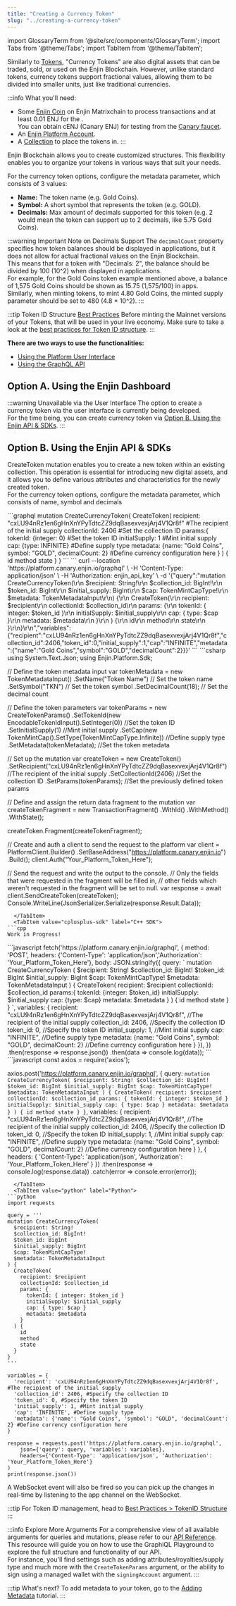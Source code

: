 ```yaml
---
title: "Creating a Currency Token"
slug: "../creating-a-currency-token"
---
```


import GlossaryTerm from '@site/src/components/GlossaryTerm';
import Tabs from '@theme/Tabs';
import TabItem from '@theme/TabItem';

Similarly to [Tokens](/02-guides/01-platform/01-managing-tokens/02-creating-tokens/02-creating-tokens.md), "Currency Tokens" are also digital assets that can be traded, sold, or used on the Enjin Blockchain. However, unlike standard tokens, currency tokens support fractional values, allowing them to be divided into smaller units, just like traditional currencies.

:::info What you'll need:
- Some [Enjin Coin](/06-enjin-products/02-enjin-coin.md) on Enjin Matrixchain to process transactions and at least 0.01 ENJ for the <GlossaryTerm id="token_account_deposit" />.  
You can obtain cENJ (Canary ENJ) for testing from the [Canary faucet](https://faucet.canary.enjin.io/).
- An [Enjin Platform Account](/01-getting-started/04-using-the-enjin-platform.md).
- A [Collection](/02-guides/01-platform/01-managing-tokens/01-creating-collections.md) to place the tokens in.
:::

Enjin Blockchain allows you to create customized <GlossaryTerm id="token_id" /> structures. This flexibility enables you to organize your tokens in various ways that suit your needs.

For the currency token options, configure the metadata parameter, which consists of 3 values:

- **Name:** The token name (e.g. Gold Coins).
- **Symbol:** A short symbol that represents the token (e.g. GOLD).
- **Decimals:** Max amount of decimals supported for this token (e.g. 2 would mean the token can support up to 2 decimals, like 5.75 Gold Coins).

:::warning Important Note on Decimals Support
The `decimalCount` property specifies how token balances should be displayed in applications, but it does not allow for actual fractional values on the Enjin Blockchain.  
This means that for a token with "Decimals: 2", the balance should be divided by 100 (10^2) when displayed in applications.  
For example, for the Gold Coins token example mentioned above, a balance of 1,575 Gold Coins should be shown as 15.75 (1,575/100) in apps.  
Similarly, when minting tokens, to mint 4.80 Gold Coins, the minted supply parameter should be set to 480 (4.8 \* 10^2).
:::

:::tip Token ID Structure [Best Practices](/02-guides/01-platform/03-advanced-mechanics/01-tokenid-structure.md)
Before minting the Mainnet versions of your Tokens, that will be used in your live economy. Make sure to take a look at the [best practices for Token ID structure](/02-guides/01-platform/03-advanced-mechanics/01-tokenid-structure.md).
:::

**There are two ways to use the <GlossaryTerm id="create_asset" /> functionalities:**

- [Using the Platform User Interface](#option-a-using-the-enjin-dashboard)
- [Using the GraphQL API](#option-b-using-the-enjin-api--sdks)

## Option A. Using the Enjin Dashboard

:::warning Unavailable via the User Interface
The option to create a currency token via the user interface is currently being developed.  
For the time being, you can create currency token via [Option B. Using the Enjin API & SDKs](#option-b-using-the-enjin-api--sdks).
:::

## Option B. Using the Enjin API & SDKs

CreateToken mutation enables you to create a new token within an existing collection. This operation is essential for introducing new digital assets, and it allows you to define various attributes and characteristics for the newly created token.  
For the currency token options, configure the metadata parameter, which consists of name, symbol and decimals

<Tabs>
  <TabItem value="graphql" label="GraphQL">
```graphql
mutation CreateCurrencyToken{
  CreateToken(
    recipient: "cxLU94nRz1en6gHnXnYPyTdtcZZ9dqBasexvexjArj4V1Qr8f" #The recipient of the initial supply
    collectionId: 2406 #Set the collection ID
    params:{
      tokenId: {integer: 0} #Set the token ID
      initialSupply: 1 #Mint initial supply
      cap: {type: INFINITE} #Define supply type
      metadata: {name: "Gold Coins", symbol: "GOLD", decimalCount: 2} #Define currency configuration here
    }
  ) {
    id
    method
    state
  }
}
```
  </TabItem>
  <TabItem value="curl" label="cURL">
```
curl --location 'https://platform.canary.enjin.io/graphql' \
-H 'Content-Type: application/json' \
-H 'Authorization: enjin_api_key' \
-d '{"query":"mutation CreateCurrencyToken(\r\n  $recipient: String!\r\n  $collection_id: BigInt!\r\n  $token_id: BigInt\r\n  $initial_supply: BigInt\r\n  $cap: TokenMintCapType!\r\n  $metadata: TokenMetadataInput\r\n) {\r\n  CreateToken(\r\n    recipient: $recipient\r\n    collectionId: $collection_id\r\n    params: {\r\n      tokenId: { integer: $token_id }\r\n      initialSupply: $initial_supply\r\n      cap: { type: $cap }\r\n      metadata: $metadata\r\n    }\r\n  ) {\r\n    id\r\n    method\r\n    state\r\n  }\r\n}\r\n","variables":{"recipient":"cxLU94nRz1en6gHnXnYPyTdtcZZ9dqBasexvexjArj4V1Qr8f","collection_id":2406,"token_id":0,"initial_supply":1,"cap":"INFINITE","metadata":{"name":"Gold Coins","symbol":"GOLD","decimalCount":2}}}'
```
  </TabItem>
  <TabItem value="csharp-sdk" label="c# SDK">
```csharp
using System.Text.Json;
using Enjin.Platform.Sdk;

// Define the token metadata input
var tokenMetadata = new TokenMetadataInput()
    .SetName("Token Name") // Set the token name
    .SetSymbol("TKN") // Set the token symbol
    .SetDecimalCount(18); // Set the decimal count

// Define the token parameters
var tokenParams = new CreateTokenParams()
    .SetTokenId(new EncodableTokenIdInput().SetInteger(0)) //Set the token ID
    .SetInitialSupply(1) //Mint initial supply
    .SetCap(new TokenMintCap().SetType(TokenMintCapType.Infinite)) //Define supply type
    .SetMetadata(tokenMetadata); //Set the token metadata

// Set up the mutation
var createToken = new CreateToken()
    .SetRecipient("cxLU94nRz1en6gHnXnYPyTdtcZZ9dqBasexvexjArj4V1Qr8f") //The recipient of the initial supply
    .SetCollectionId(2406) //Set the collection ID
    .SetParams(tokenParams); //Set the previously defined token params

// Define and assign the return data fragment to the mutation
var createTokenFragment = new TransactionFragment()
    .WithId()
    .WithMethod()
    .WithState();

createToken.Fragment(createTokenFragment);

// Create and auth a client to send the request to the platform
var client = PlatformClient.Builder()
    .SetBaseAddress("https://platform.canary.enjin.io")
    .Build();
client.Auth("Your_Platform_Token_Here");

// Send the request and write the output to the console.
// Only the fields that were requested in the fragment will be filled in,
// other fields which weren't requested in the fragment will be set to null.
var response = await client.SendCreateToken(createToken);
Console.WriteLine(JsonSerializer.Serialize(response.Result.Data));
```
  </TabItem>
  <TabItem value="cplusplus-sdk" label="C++ SDK">
```cpp
Work in Progress!
```
  </TabItem>
  <TabItem value="js" label="Javascript">
```javascript
fetch('https://platform.canary.enjin.io/graphql', {
  method: 'POST',
  headers: {'Content-Type': 'application/json','Authorization': 'Your_Platform_Token_Here'},
  body: JSON.stringify({
    query: `
      mutation CreateCurrencyToken
      (
        $recipient: String!
        $collection_id: BigInt!
        $token_id: BigInt
        $initial_supply: BigInt
        $cap: TokenMintCapType!
        $metadata: TokenMetadataInput
      ) {
        CreateToken(
          recipient: $recipient
          collectionId: $collection_id
          params:{
            tokenId: {integer: $token_id}
            initialSupply: $initial_supply 
            cap: {type: $cap} 
            metadata: $metadata
          }
        ) {
          id
          method
          state
        }
      }
    `,
    variables: {
      recipient: "cxLU94nRz1en6gHnXnYPyTdtcZZ9dqBasexvexjArj4V1Qr8f",  //The recipient of the initial supply
      collection_id: 2406, //Specify the collection ID
      token_id: 0, //Specify the token ID
      initial_supply: 1, //Mint initial supply
      cap: "INFINITE", //Define supply type
      metadata: {name: "Gold Coins", symbol: "GOLD", decimalCount: 2} //Define currency configuration here
    }
  }),
})
.then(response => response.json())
.then(data => console.log(data));
```
  </TabItem>
  <TabItem value="nodejs" label="Node.js">
```javascript
const axios = require('axios');

axios.post('https://platform.canary.enjin.io/graphql', {
  query: `
    mutation CreateCurrencyToken(
      $recipient: String!
      $collection_id: BigInt!
      $token_id: BigInt
      $initial_supply: BigInt
      $cap: TokenMintCapType!
      $metadata: TokenMetadataInput
    ) {
      CreateToken(
        recipient: $recipient
        collectionId: $collection_id
        params: {
          tokenId: { integer: $token_id }
          initialSupply: $initial_supply
          cap: { type: $cap }
          metadata: $metadata
        }
      ) {
        id
        method
        state
      }
    }
  `,
  variables: {
    recipient: "cxLU94nRz1en6gHnXnYPyTdtcZZ9dqBasexvexjArj4V1Qr8f",  //The recipient of the initial supply
    collection_id: 2406, //Specify the collection ID
    token_id: 0, //Specify the token ID
    initial_supply: 1, //Mint initial supply
    cap: "INFINITE", //Define supply type
    metadata: {name: "Gold Coins", symbol: "GOLD", decimalCount: 2} //Define currency configuration here
  }
}, {
  headers: { 'Content-Type': 'application/json', 'Authorization': 'Your_Platform_Token_Here' }
})
.then(response => console.log(response.data))
.catch(error => console.error(error));
```
  </TabItem>
  <TabItem value="python" label="Python">
```python
import requests

query = '''
mutation CreateCurrencyToken(
  $recipient: String!
  $collection_id: BigInt!
  $token_id: BigInt
  $initial_supply: BigInt
  $cap: TokenMintCapType!
  $metadata: TokenMetadataInput
) {
  CreateToken(
    recipient: $recipient
    collectionId: $collection_id
    params: {
      tokenId: { integer: $token_id }
      initialSupply: $initial_supply
      cap: { type: $cap }
      metadata: $metadata
    }
  ) {
    id
    method
    state
  }
}
'''

variables = {
  'recipient': 'cxLU94nRz1en6gHnXnYPyTdtcZZ9dqBasexvexjArj4V1Qr8f', #The recipient of the initial supply
  'collection_id': 2406, #Specify the collection ID
  'token_id': 0, #Specify the token ID
  'initial_supply': 1, #Mint initial supply
  'cap': 'INFINITE', #Define supply type
  'metadata': {'name': "Gold Coins", 'symbol': "GOLD", 'decimalCount': 2} #Define currency configuration here
}

response = requests.post('https://platform.canary.enjin.io/graphql',
	json={'query': query, 'variables': variables},
	headers={'Content-Type': 'application/json', 'Authorization': 'Your_Platform_Token_Here'}
)
print(response.json())
```
  </TabItem>
</Tabs>

A WebSocket event will also be fired so you can pick up the changes in real-time by listening to the app channel on the WebSocket.

:::tip
For Token ID management, head to [Best Practices > TokenID Structure](/02-guides/01-platform/03-advanced-mechanics/01-tokenid-structure.md)
:::

:::info Explore More Arguments
For a comprehensive view of all available arguments for queries and mutations, please refer to our [API Reference](/03-api-reference/03-api-reference.md). This resource will guide you on how to use the GraphiQL Playground to explore the full structure and functionality of our API.  
For instance, you'll find settings such as adding attributes/royalties/supply type and much more with the `CreateTokenParams` argument, or the ability to sign using a managed wallet with the `signingAccount` argument.
:::

:::tip What's next?
To add metadata to your token, go to the [Adding Metadata](/02-guides/01-platform/01-managing-tokens/03-adding-metadata.md) tutorial.
:::
